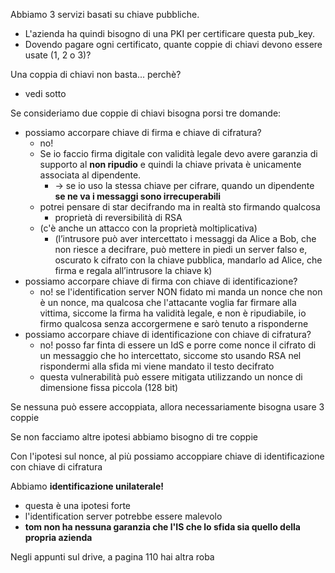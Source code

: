 Abbiamo 3 servizi basati su chiave pubbliche.
- L'azienda ha quindi bisogno di una PKI per certificare questa pub_key.
- Dovendo pagare ogni certificato, quante coppie di chiavi devono essere usate (1, 2 o 3)?



Una coppia di chiavi non basta... perchè?
- vedi sotto

Se consideriamo due coppie di chiavi bisogna porsi tre domande:
- possiamo accorpare chiave di firma e chiave di cifratura?
    - no! 
    - Se io faccio firma digitale con validità legale devo avere garanzia di supporto al **non ripudio** e quindi la chiave privata è unicamente associata al dipendente.
        - -> se io uso la stessa chiave per cifrare, quando un dipendente **se ne va i messaggi sono irrecuperabili**
    - potrei pensare di star decifrando ma in realtà sto firmando qualcosa 
        - proprietà di reversibilità di RSA
    - (c'è anche un attacco con la proprietà moltiplicativa)
        -  (l’intrusore può aver intercettato i messaggi da Alice a Bob, che non riesce a decifrare, può mettere in piedi un server falso e, oscurato k cifrato con la chiave pubblica, mandarlo ad Alice, che firma e regala all’intrusore la chiave k)
- possiamo accorpare chiave di firma con chiave di identificazione?
    - no! se l'identification server NON fidato mi manda un nonce che non è un nonce, ma qualcosa che l'attacante voglia far firmare alla vittima, siccome la firma ha validità legale, e non è ripudiabile, io firmo qualcosa senza accorgermene e sarò tenuto a risponderne
- possiamo accorpare chiave di identificazione con chiave di cifratura?
    - no! posso far finta di essere un IdS e porre come nonce il cifrato di un messaggio che ho intercettato, siccome sto usando RSA nel rispondermi alla sfida mi viene mandato il testo decifrato
    - questa vulnerabilità può essere mitigata utilizzando un nonce di dimensione fissa piccola (128 bit)

Se nessuna può essere accoppiata, allora necessariamente bisogna usare 3 coppie



Se non facciamo altre ipotesi abbiamo bisogno di tre coppie

Con l'ipotesi sul nonce, al più possiamo accoppiare chiave di identificazione con chiave di cifratura






Abbiamo **identificazione unilaterale!**
- questa è una ipotesi forte
- l'identification server potrebbe essere malevolo
- **tom non ha nessuna garanzia che l'IS che lo sfida sia quello della propria azienda**





Negli appunti sul drive, a pagina 110 hai altra roba